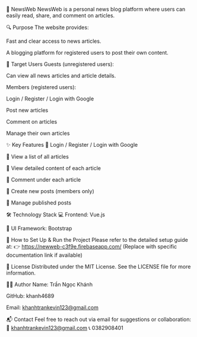 📰 NewsWeb
NewsWeb is a personal news blog platform where users can easily read, share, and comment on articles.

🔍 Purpose
The website provides:

Fast and clear access to news articles.

A blogging platform for registered users to post their own content.

👥 Target Users
Guests (unregistered users):

Can view all news articles and article details.

Members (registered users):

Login / Register / Login with Google

Post new articles

Comment on articles

Manage their own articles

✨ Key Features
🔐 Login / Register / Login with Google

📰 View a list of all articles

📄 View detailed content of each article

💬 Comment under each article

📝 Create new posts (members only)

🧾 Manage published posts

🛠 Technology Stack
💻 Frontend: Vue.js

🎨 UI Framework: Bootstrap

🚀 How to Set Up & Run the Project
Please refer to the detailed setup guide at:
👉 https://newweb-c3f9e.firebaseapp.com/
(Replace with specific documentation link if available)

📄 License
Distributed under the MIT License. See the LICENSE file for more information.

👨‍💻 Author
Name: Trần Ngọc Khánh

GitHub: khanh4689

Email: khanhtrankevin123@gmail.com

📬 Contact
Feel free to reach out via email for suggestions or collaboration:
📧 khanhtrankevin123@gmail.com
📞 0382908401

